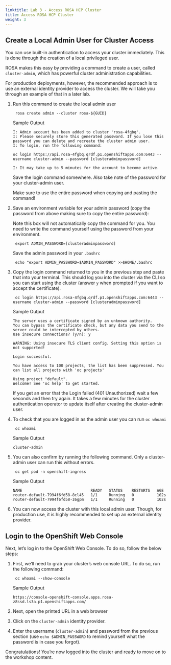 ```yaml
---
linktitle: Lab 3 - Access ROSA HCP Cluster
title: Access ROSA HCP Cluster
weight: 3
---
```


## Create a Local Admin User for Cluster Access 
You can use built-in authentication to access your cluster immediately. This is done through the creation of a local privileged user.

ROSA makes this easy by providing a command to create a user, called `cluster-admin`, which has powerful cluster administration capabilities.

For production deployments, however, the recommended approach is to use an external identity provider to access the cluster. We will take you through an example of that in a later lab.


1. Run this command to create the local admin user

        rosa create admin --cluster rosa-${GUID}

   Sample Output
   ```tpl
   I: Admin account has been added to cluster 'rosa-4fgbq'.
   I: Please securely store this generated password. If you lose this password you can delete and recreate the cluster admin user.
   I: To login, run the following command:

   oc login https://api.rosa-4fgbq.qrdf.p1.openshiftapps.com:6443 --username cluster-admin --password [clusteradminpassword]

   I: It may take up to 5 minutes for the account to become active.
   ```
   Save the login command somewhere. Also take note of the password for your cluster-admin user.

   Make sure to use the entire password when copying and pasting the command!      

2. Save an environment variable for your admin password (copy the password from above making sure to copy the entire password):

   Note this box will not automatically copy the command for you. You need to write the command yourself using the password from your environment.

        export ADMIN_PASSWORD=[clusteradminpassword]

   Save the admin password in your `.bashrc`

        echo "export ADMIN_PASSWORD=$ADMIN_PASSWORD" >>$HOME/.bashrc

3. Copy the login command returned to you in the previous step and paste that into your terminal. This should log you into the cluster via the CLI so you can start using the cluster (answer `y` when prompted if you want to accept the certificate).

        oc login https://api.rosa-4fgbq.qrdf.p1.openshiftapps.com:6443 --username cluster-admin --password [clusteradminpassword]

   Sample Output
   ```tpl
   The server uses a certificate signed by an unknown authority.
   You can bypass the certificate check, but any data you send to the server could be intercepted by others.
   Use insecure connections? (y/n): y

   WARNING: Using insecure TLS client config. Setting this option is not supported!

   Login successful.

   You have access to 100 projects, the list has been suppressed. You can list all projects with 'oc projects'

   Using project "default".
   Welcome! See 'oc help' to get started.
   ```

   If you get an error that the Login failed (401 Unauthorized) wait a few seconds and then try again. It takes a few minutes for the cluster authentication operator to update itself after creating the cluster-admin user.


4. To check that you are logged in as the admin user you can run `oc whoami`

        oc whoami

   Sample Output
   ```tpl
   cluster-admin
   ```
5. You can also confirm by running the following command. Only a cluster-admin user can run this without errors.

        oc get pod -n openshift-ingress

   Sample Output
   ```tpl
   NAME                              READY   STATUS    RESTARTS   AGE
   router-default-7994f6fd58-8cl45   1/1     Running   0          102s
   router-default-7994f6fd58-z6gpm   1/1     Running   0          102s
   ```

6. You can now access the cluster with this local admin user. Though, for production use, it is highly recommended to set up an external identity provider.

## Login to the OpenShift Web Console 

Next, let’s log in to the OpenShift Web Console. To do so, follow the below steps:

1. First, we’ll need to grab your cluster’s web console URL. To do so, run the following command:

        oc whoami --show-console

    Sample Output
    ```tpl
    https://console-openshift-console.apps.rosa-z8ssd.ls3a.p1.openshiftapps.com/
    ```

2. Next, open the printed URL in a web browser

3. Click on the `cluster-admin` identity provider.

4. Enter the username (`cluster-admin`) and password from the previous section (use `echo $ADMIN_PASSWORD` to remind yourself what the password is in case you forgot).

Congratulations! You’re now logged into the cluster and ready to move on to the workshop content.
